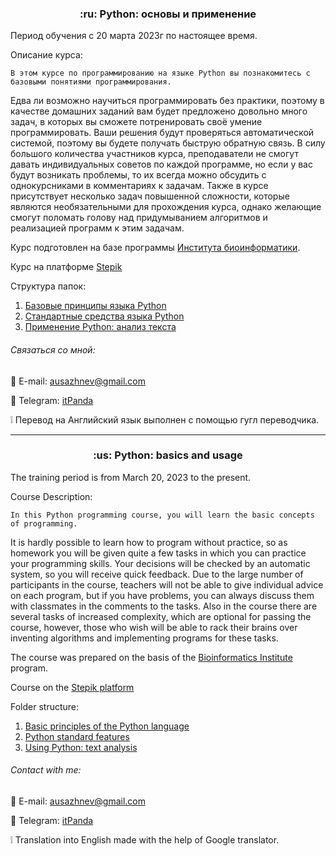 <h3 align="center"> :ru:  Python: основы и применение </h3>
Период обучения с 20 марта 2023г по настоящее время.

Описание курса:

    В этом курсе по программированию на языке Python вы познакомитесь с базовыми понятиями программирования.
Едва ли возможно научиться программировать без практики, поэтому в качестве домашних заданий вам будет предложено довольно много задач, в которых вы сможете потренировать своё умение программировать.
Ваши решения будут проверяться автоматической системой, поэтому вы будете получать быструю обратную связь. В силу большого количества участников курса, преподаватели не смогут давать индивидуальных советов по каждой программе, но если у вас будут возникать проблемы, то их всегда можно обсудить с однокурсниками в комментариях к задачам.
Также в курсе присутствует несколько задач повышенной сложности, которые являются необязательными для прохождения курса, однако желающие смогут поломать голову над придумыванием алгоритмов и реализацией программ к этим задачам.

Курс подготовлен на базе программы [Института биоинформатики](https://bioinf.me).

Курс на платформе [Stepik](https://stepik.org/course/67/promo)

Структура папок:
1. [Базовые принципы языка Python](https://github.com/itPanda-ru/learning/tree/main/Stepik-Python:_basics_and_application/1.Basic_principles_of_the_Python_language)
2. [Cтандартные средства языка Python](https://github.com/itPanda-ru/learning/tree/main/Stepik-Python:_basics_and_application/2.Python_standard_features)
3. [Применение Python: анализ текста](https://github.com/itPanda-ru/learning/tree/main/Stepik-Python:_basics_and_application/3.Using_Python:_text_analysis)

###### Связаться со мной:

:e-mail: E-mail: [ausazhnev@gmail.com](mailto:ausazhnev@gmail.com)

:scroll: Telegram: [itPanda](https://t.me/itPanda_ru)

:grey_exclamation: Перевод на Английский язык выполнен с помощью гугл переводчика.

___

<h3 align="center"> :us: Python: basics and usage </h3>
The training period is from March 20, 2023 to the present.

Course Description:

    In this Python programming course, you will learn the basic concepts of programming.
It is hardly possible to learn how to program without practice, so as homework you will be given quite a few tasks in which you can practice your programming skills.
Your decisions will be checked by an automatic system, so you will receive quick feedback. Due to the large number of participants in the course, teachers will not be able to give individual advice on each program, but if you have problems, you can always discuss them with classmates in the comments to the tasks.
Also in the course there are several tasks of increased complexity, which are optional for passing the course, however, those who wish will be able to rack their brains over inventing algorithms and implementing programs for these tasks.

The course was prepared on the basis of the [Bioinformatics Institute](https://bioinf.me) program.

Course on the [Stepik platform](https://stepik.org/course/67/promo)

Folder structure:
1. [Basic principles of the Python language](https://github.com/itPanda-ru/learning/tree/main/Stepik-Python:_basics_and_application/1.Basic_principles_of_the_Python_language)
2. [Python standard features](https://github.com/itPanda-ru/learning/tree/main/Stepik-Python:_basics_and_application/2.Python_standard_features)
3. [Using Python: text analysis](https://github.com/itPanda-ru/learning/tree/main/Stepik-Python:_basics_and_application/3.Using_Python:_text_analysis)

###### Contact with me:
:e-mail: E-mail: [ausazhnev@gmail.com](mailto:ausazhnev@gmail.com)

:scroll: Telegram: [itPanda](https://t.me/itPanda_ru)

:grey_exclamation: Translation into English made with the help of Google translator.